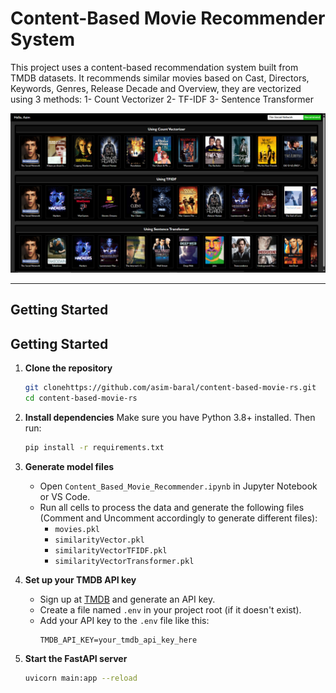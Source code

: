 # Content-Based Movie Recommender System

This project uses a content-based recommendation system built from TMDB datasets. It recommends similar movies based on Cast, Directors, Keywords, Genres, Release Decade and Overview, they are vectorized using 3 methods:
1- Count Vectorizer
2- TF-IDF
3- Sentence Transformer

![alt text](image-1.png)

---

## Getting Started

## Getting Started

1. **Clone the repository**
   ```bash
   git clonehttps://github.com/asim-baral/content-based-movie-rs.git
   cd content-based-movie-rs
   ```

2. **Install dependencies**
   Make sure you have Python 3.8+ installed. Then run:
   ```bash
   pip install -r requirements.txt
   ```

3. **Generate model files**
   - Open `Content_Based_Movie_Recommender.ipynb` in Jupyter Notebook or VS Code.
   - Run all cells to process the data and generate the following files (Comment and Uncomment accordingly to generate different files):
     - `movies.pkl`
     - `similarityVector.pkl`
     - `similarityVectorTFIDF.pkl`
     - `similarityVectorTransformer.pkl`

4. **Set up your TMDB API key**
   - Sign up at [TMDB](https://www.themoviedb.org/) and generate an API key.
   - Create a file named `.env` in your project root (if it doesn't exist).
   - Add your API key to the `.env` file like this:
     ```
     TMDB_API_KEY=your_tmdb_api_key_here
     ```

5. **Start the FastAPI server**
   ```bash
   uvicorn main:app --reload
   ```
